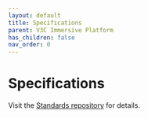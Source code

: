 ```yaml
---
layout: default
title: Specifications
parent: V3C Immersive Platform
has_children: false
nav_order: 0
---
```


# Specifications
Visit the [Standards repository](https://5g-mag.github.io/Standards/pages/volumetric-video.html) for details.
